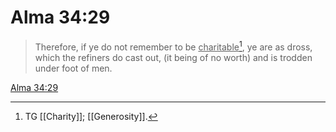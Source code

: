 # Alma 34:29

> Therefore, if ye do not remember to be <u>charitable</u>[^a], ye are as dross, which the refiners do cast out, (it being of no worth) and is trodden under foot of men.

[Alma 34:29](https://www.churchofjesuschrist.org/study/scriptures/bofm/alma/34?lang=eng&id=p29#p29)


[^a]: TG [[Charity]]; [[Generosity]].
